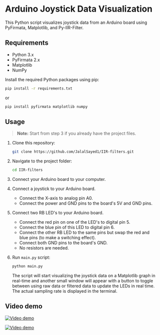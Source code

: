 # Arduino Joystick Data Visualization

This Python script visualizes joystick data from an Arduino board using PyFirmata, Matplotlib, and Py-IIR-Filter.

## Requirements

- Python 3.x
- PyFirmata 2.x
- Matplotlib
- NumPy

Install the required Python packages using pip:

   ```bash
   pip install -r requirements.txt
   ```

   or

   ```bash
   pip install pyfirmata matplotlib numpy
   ```

## Usage

> **Note:** Start from step 3 if you already have the project files.

1. Clone this repository:

    ```bash
    git clone https://github.com/JalalSayed1/IIR-filters.git
    ```

2. Navigate to the project folder:

    ```bash
    cd IIR-filters
    ```

3. Connect your Arduino board to your computer.
4. Connect a joystick to your Arduino board.
   - Connect the X-axis to analog pin A0.
   - Connect the power and GND pins to the board's 5V and GND pins.
5. Connect two RB LED's to your Arduino board.
   - Connect the red pin on one of the LED's to digital pin 5.
   - Connect the blue pin of this LED to digital pin 6.
   - Connect the other RB LED to the same pins but swap the red and blue pins (to make a switching effect).
   - Connect both GND pins to the board's GND.
   - No resistors are needed.
6. Run `main.py` script:

    ```bash
    python main.py
    ```

    The script will start visualizing the joystick data on a Matplotlib graph in real-time and another small window will appear with a button to toggle between using raw data or filtered data to update the LEDs in real time. The actual sampling rate is displayed in the terminal.

## Video demo

[![Video demo](https://img.youtube.com/vi/jVWNfqF8uNY/0.jpg)](https://www.youtube.com/watch?v=jVWNfqF8uNY)

[![Video demo](https://img.youtube.com/vi/Fu3J9hHB_j8/0.jpg)](https://www.youtube.com/watch?v=Fu3J9hHB_j8)